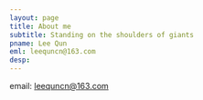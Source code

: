 ```yaml
---
layout: page
title: About me
subtitle: Standing on the shoulders of giants
pname: Lee Qun
eml: leequncn@163.com
desp:
---
```


email: leequncn@163.com

